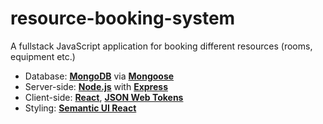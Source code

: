 # resource-booking-system
A fullstack JavaScript application for booking different resources (rooms, equipment etc.)

+ Database: [**MongoDB**](https://www.mongodb.com/) via [**Mongoose**](https://www.mongoosejs.com)
+ Server-side: [**Node.js**](https://www.nodejs.org) with [**Express**](https://www.expressjs.com)
+ Client-side: [**React**](https://www.reactjs.org), [**JSON Web Tokens**](https://www.jwt.io)
+ Styling: [**Semantic UI React**](https://react.semantic-ui.com)

